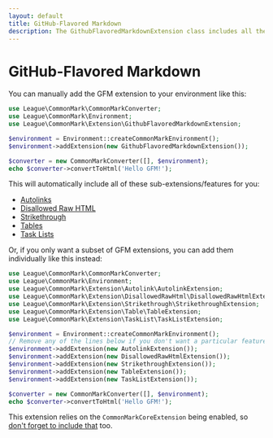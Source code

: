 ```yaml
---
layout: default
title: GitHub-Flavored Markdown
description: The GithubFlavoredMarkdownExtension class includes all the GFM addons
---
```


# GitHub-Flavored Markdown

You can manually add the GFM extension to your environment like this:

```php
use League\CommonMark\CommonMarkConverter;
use League\CommonMark\Environment;
use League\CommonMark\Extension\GithubFlavoredMarkdownExtension;

$environment = Environment::createCommonMarkEnvironment();
$environment->addExtension(new GithubFlavoredMarkdownExtension());

$converter = new CommonMarkConverter([], $environment);
echo $converter->convertToHtml('Hello GFM!');
```

This will automatically include all of these sub-extensions/features for you:

- [Autolinks](/1.3/extensions/autolinks/)
- [Disallowed Raw HTML](/1.3/extensions/disallowed-raw-html/)
- [Strikethrough](/1.3/extensions/strikethrough/)
- [Tables](/1.3/extensions/tables/)
- [Task Lists](/1.3/extensions/task-lists/)

Or, if you only want a subset of GFM extensions, you can add them individually like this instead:

```php
use League\CommonMark\CommonMarkConverter;
use League\CommonMark\Environment;
use League\CommonMark\Extension\Autolink\AutolinkExtension;
use League\CommonMark\Extension\DisallowedRawHtml\DisallowedRawHtmlExtension;
use League\CommonMark\Extension\Strikethrough\StrikethroughExtension;
use League\CommonMark\Extension\Table\TableExtension;
use League\CommonMark\Extension\TaskList\TaskListExtension;

$environment = Environment::createCommonMarkEnvironment();
// Remove any of the lines below if you don't want a particular feature
$environment->addExtension(new AutolinkExtension());
$environment->addExtension(new DisallowedRawHtmlExtension());
$environment->addExtension(new StrikethroughExtension());
$environment->addExtension(new TableExtension());
$environment->addExtension(new TaskListExtension());

$converter = new CommonMarkConverter([], $environment);
echo $converter->convertToHtml('Hello GFM!');
```

This extension relies on the `CommonMarkCoreExtension` being enabled, so [don't forget to include that](/1.3/extensions/commonmark/) too.
